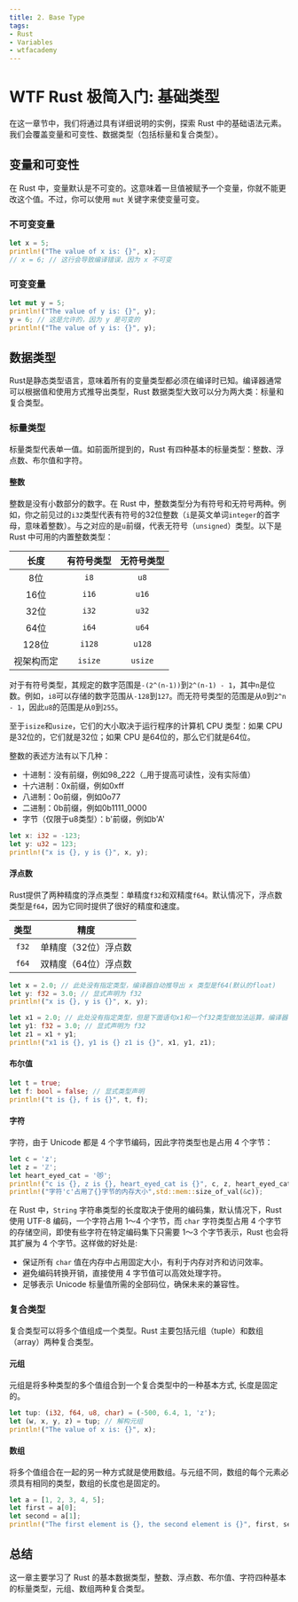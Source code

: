 ```yaml
---
title: 2. Base Type
tags:
- Rust
- Variables
- wtfacademy
---
```


# WTF Rust 极简入门: 基础类型

在这一章节中，我们将通过具有详细说明的实例，探索 Rust 中的基础语法元素。我们会覆盖变量和可变性、数据类型（包括标量和复合类型）。

## 变量和可变性

在 Rust 中，变量默认是不可变的。这意味着一旦值被赋予一个变量，你就不能更改这个值。不过，你可以使用 `mut` 关键字来使变量可变。

### 不可变变量

```rust
let x = 5;
println!("The value of x is: {}", x);
// x = 6; // 这行会导致编译错误，因为 x 不可变
```

### 可变变量

```rust
let mut y = 5;
println!("The value of y is: {}", y);
y = 6; // 这是允许的，因为 y 是可变的
println!("The value of y is: {}", y);
```

## 数据类型

Rust是静态类型语言，意味着所有的变量类型都必须在编译时已知。编译器通常可以根据值和使用方式推导出类型，Rust 数据类型大致可以分为两大类：标量和复合类型。

### 标量类型

标量类型代表单一值。如前面所提到的，Rust 有四种基本的标量类型：整数、浮点数、布尔值和字符。

#### 整数
整数是没有小数部分的数字。在 Rust 中，整数类型分为有符号和无符号两种。例如，你之前见过的`i32`类型代表有符号的32位整数（`i`是英文单词`integer`的首字母，意味着整数）。与之对应的是`u`前缀，代表无符号（`unsigned`）类型。以下是 Rust 中可用的内置整数类型：

| 长度         | 有符号类型 | 无符号类型 |
|:------------:|:-----------:|:-----------:|
| 8位         | `i8`        | `u8`        |
| 16位         | `i16`       | `u16`       |
| 32位         | `i32`       | `u32`       |
| 64位         | `i64`       | `u64`       |
| 128位        | `i128`      | `u128`      |
| 视架构而定   | `isize`     | `usize`     |

对于有符号类型，其规定的数字范围是`-(2^(n-1))`到`2^(n-1) - 1`，其中`n`是位数。例如，`i8`可以存储的数字范围从`-128`到`127`。而无符号类型的范围是从`0`到`2^n - 1`，因此`u8`的范围是从`0`到`255`。

至于`isize`和`usize`，它们的大小取决于运行程序的计算机 CPU 类型：如果 CPU 是32位的，它们就是32位；如果 CPU 是64位的，那么它们就是64位。

整数的表述方法有以下几种：

- 十进制：没有前缀，例如98_222（_用于提高可读性，没有实际值）
- 十六进制：0x前缀，例如0xff
- 八进制：0o前缀，例如0o77
- 二进制：0b前缀，例如0b1111_0000
- 字节（仅限于u8类型）：b'前缀，例如b'A'


```rust
let x: i32 = -123;
let y: u32 = 123;
println!("x is {}, y is {}", x, y);
```

#### 浮点数
Rust提供了两种精度的浮点类型：单精度`f32`和双精度`f64`。默认情况下，浮点数类型是`f64`，因为它同时提供了很好的精度和速度。

| 类型  | 精度                  |
|:-----:|:--------------------:|
| `f32` | 单精度（32位）浮点数 |
| `f64` | 双精度（64位）浮点数 |

```rust
let x = 2.0; // 此处没有指定类型，编译器自动推导出 x 类型是f64(默认的float)
let y: f32 = 3.0; // 显式声明为 f32
println!("x is {}, y is {}", x, y);

let x1 = 2.0; // 此处没有指定类型，但是下面语句x1和一个f32类型做加法运算，编译器自动推导出x1类型是f32
let y1: f32 = 3.0; // 显式声明为 f32
let z1 = x1 + y1;
println!("x1 is {}, y1 is {} z1 is {}", x1, y1, z1);
```

#### 布尔值

```rust
let t = true;
let f: bool = false; // 显式类型声明
println!("t is {}, f is {}", t, f);
```

#### 字符
字符，由于 Unicode 都是 4 个字节编码，因此字符类型也是占用 4 个字节：
```rust
let c = 'z';
let z = 'ℤ';
let heart_eyed_cat = '😻';
println!("c is {}, z is {}, heart_eyed_cat is {}", c, z, heart_eyed_cat);
println!("字符'c'占用了{}字节的内存大小",std::mem::size_of_val(&c));
```

在 Rust 中，`String` 字符串类型的长度取决于使用的编码集，默认情况下，Rust 使用 UTF-8 编码，一个字符占用 1～4 个字节，而 `char` 字符类型占用 4 个字节的存储空间，即使有些字符在特定编码集下只需要 1～3 个字节表示，Rust 也会将其扩展为 4 个字节。这样做的好处是:
- 保证所有 `char` 值在内存中占用固定大小，有利于内存对齐和访问效率。
- 避免编码转换开销，直接使用 4 字节值可以高效处理字符。
- 足够表示 Unicode 标量值所需的全部码位，确保未来的兼容性。

### 复合类型

复合类型可以将多个值组成一个类型。Rust 主要包括元组（tuple）和数组（array）两种复合类型。


#### 元组

元组是将多种类型的多个值组合到一个复合类型中的一种基本方式, 长度是固定的。

```rust
let tup: (i32, f64, u8, char) = (-500, 6.4, 1, 'z');
let (w, x, y, z) = tup; // 解构元组
println!("The value of x is: {}", x);
```

#### 数组

将多个值组合在一起的另一种方式就是使用数组。与元组不同，数组的每个元素必须具有相同的类型，数组的长度也是固定的。

```rust
let a = [1, 2, 3, 4, 5];
let first = a[0];
let second = a[1];
println!("The first element is {}, the second element is {}", first, second);
```

## 总结

这一章主要学习了 Rust 的基本数据类型，整数、浮点数、布尔值、字符四种基本的标量类型，元组、数组两种复合类型。
